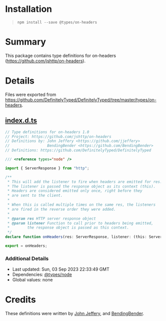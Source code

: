 # Installation
> `npm install --save @types/on-headers`

# Summary
This package contains type definitions for on-headers (https://github.com/jshttp/on-headers).

# Details
Files were exported from https://github.com/DefinitelyTyped/DefinitelyTyped/tree/master/types/on-headers.
## [index.d.ts](https://github.com/DefinitelyTyped/DefinitelyTyped/tree/master/types/on-headers/index.d.ts)
````ts
// Type definitions for on-headers 1.0
// Project: https://github.com/jshttp/on-headers
// Definitions by: John Jeffery <https://github.com/jjeffery>
//                 BendingBender <https://github.com/BendingBender>
// Definitions: https://github.com/DefinitelyTyped/DefinitelyTyped

/// <reference types="node" />

import { ServerResponse } from "http";

/**
 * This will add the listener to fire when headers are emitted for res.
 * The listener is passed the response object as its context (this).
 * Headers are considered emitted only once, right before they
 * are sent to the client.
 *
 * When this is called multiple times on the same res, the listeners
 * are fired in the reverse order they were added.
 *
 * @param res HTTP server response object
 * @param listener Function to call prior to headers being emitted,
 *        the response object is passed as this context.
 */
declare function onHeaders(res: ServerResponse, listener: (this: ServerResponse) => void): void;

export = onHeaders;

````

### Additional Details
 * Last updated: Sun, 03 Sep 2023 22:33:49 GMT
 * Dependencies: [@types/node](https://npmjs.com/package/@types/node)
 * Global values: none

# Credits
These definitions were written by [John Jeffery](https://github.com/jjeffery), and [BendingBender](https://github.com/BendingBender).
